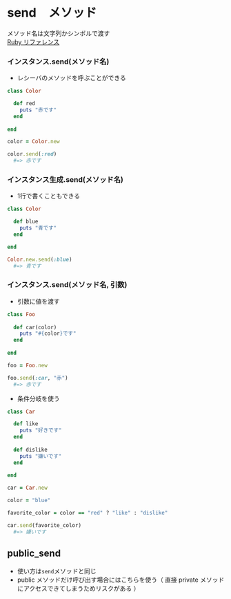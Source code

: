 # send　メソッド
  
メソッド名は文字列かシンボルで渡す  
[Ruby リファレンス](https://docs.ruby-lang.org/ja/latest/method/Object/i/send.html)
  
  
### インスタンス.send(メソッド名)
- レシーバのメソッドを呼ぶことができる
  
```rb
class Color 

  def red
    puts "赤です"
  end
  
end

color = Color.new

color.send(:red)
  #=> 赤です
```
  
### インスタンス生成.send(メソッド名)
    
- 1行で書くこともできる
```rb
class Color

  def blue
    puts "青です"
  end

end

Color.new.send(:blue)
  #=> 青です
```
  
### インスタンス.send(メソッド名, 引数)
- 引数に値を渡す
```rb
class Foo
  
  def car(color)
    puts "#{color}です"
  end
  
end

foo = Foo.new

foo.send(:car, "赤")
  #=> 赤です
```
  
- 条件分岐を使う
```rb
class Car

  def like
    puts "好きです"
  end
  
  def dislike
    puts "嫌いです"
  end
  
end

car = Car.new

color = "blue"

favorite_color = color == "red" ? "like" : "dislike"

car.send(favorite_color)
  #=> 嫌いです
```
  
## public_send
- 使い方は`send`メソッドと同じ
- public メソッドだけ呼び出す場合にはこちらを使う（ 直接 private メソッドにアクセスできてしまうためリスクがある ）

